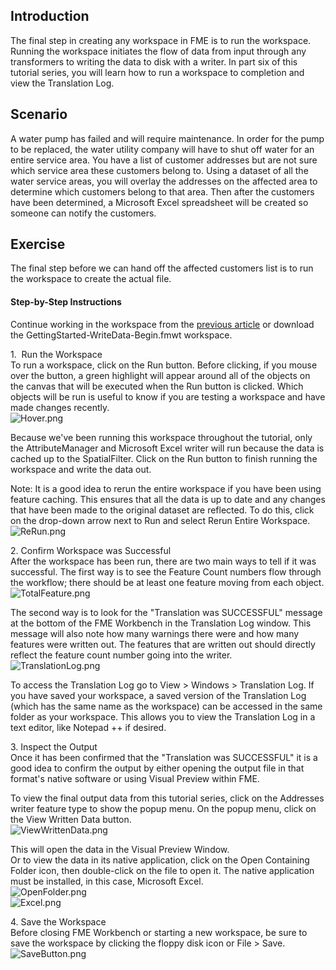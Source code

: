 Introduction
------------

The final step in creating any workspace in FME is to run the workspace. Running the workspace initiates the flow of data from input through any transformers to writing the data to disk with a writer. In part six of this tutorial series, you will learn how to run a workspace to completion and view the Translation Log.

Scenario
--------

A water pump has failed and will require maintenance. In order for the pump to be replaced, the water utility company will have to shut off water for an entire service area. You have a list of customer addresses but are not sure which service area these customers belong to. Using a dataset of all the water service areas, you will overlay the addresses on the affected area to determine which customers belong to that area. Then after the customers have been determined, a Microsoft Excel spreadsheet will be created so someone can notify the customers.

Exercise
--------

The final step before we can hand off the affected customers list is to run the workspace to create the actual file.

#### Step-by-Step Instructions

Continue working in the workspace from the [previous article](https://community.safe.com/s/article/getting-started-with-fme-desktop-add-a-writer) or download the GettingStarted-WriteData-Begin.fmwt workspace.

1\.  Run the Workspace\
To run a workspace, click on the Run button. Before clicking, if you mouse over the button, a green highlight will appear around all of the objects on the canvas that will be executed when the Run button is clicked. Which objects will be run is useful to know if you are testing a workspace and have made changes recently.\
![Hover.png](https://community.safe.com/servlet/rtaImage?eid=ka14Q000000lK7r&feoid=00N30000006n8wU&refid=0EM4Q0000028bZw)

Because we've been running this workspace throughout the tutorial, only the AttributeManager and Microsoft Excel writer will run because the data is cached up to the SpatialFilter. Click on the Run button to finish running the workspace and write the data out.

Note: It is a good idea to rerun the entire workspace if you have been using feature caching. This ensures that all the data is up to date and any changes that have been made to the original dataset are reflected. To do this, click on the drop-down arrow next to Run and select Rerun Entire Workspace.\
![ReRun.png](https://community.safe.com/servlet/rtaImage?eid=ka14Q000000lK7r&feoid=00N30000006n8wU&refid=0EM4Q0000028bZx)

2\. Confirm Workspace was Successful\
After the workspace has been run, there are two main ways to tell if it was successful. The first way is to see the Feature Count numbers flow through the workflow; there should be at least one feature moving from each object.\
![TotalFeature.png](https://community.safe.com/servlet/rtaImage?eid=ka14Q000000lK7r&feoid=00N30000006n8wU&refid=0EM4Q0000028ba6)

The second way is to look for the "Translation was SUCCESSFUL" message at the bottom of the FME Workbench in the Translation Log window. This message will also note how many warnings there were and how many features were written out. The features that are written out should directly reflect the feature count number going into the writer.\
![TranslationLog.png](https://community.safe.com/servlet/rtaImage?eid=ka14Q000000lK7r&feoid=00N30000006n8wU&refid=0EM4Q0000028baG)

To access the Translation Log go to View > Windows > Translation Log. If you have saved your workspace, a saved version of the Translation Log (which has the same name as the workspace) can be accessed in the same folder as your workspace. This allows you to view the Translation Log in a text editor, like Notepad ++ if desired.

3\. Inspect the Output\
Once it has been confirmed that the "Translation was SUCCESSFUL" it is a good idea to confirm the output by either opening the output file in that format's native software or using Visual Preview within FME.

To view the final output data from this tutorial series, click on the Addresses writer feature type to show the popup menu. On the popup menu, click on the View Written Data button.\
![ViewWrittenData.png](https://community.safe.com/servlet/rtaImage?eid=ka14Q000000lK7r&feoid=00N30000006n8wU&refid=0EM4Q0000028baV)

This will open the data in the Visual Preview Window.\
Or to view the data in its native application, click on the Open Containing Folder icon, then double-click on the file to open it. The native application must be installed, in this case, Microsoft Excel.\
![OpenFolder.png](https://community.safe.com/servlet/rtaImage?eid=ka14Q000000lK7r&feoid=00N30000006n8wU&refid=0EM4Q0000028baa)\
![Excel.png](https://community.safe.com/servlet/rtaImage?eid=ka14Q000000lK7r&feoid=00N30000006n8wU&refid=0EM4Q0000028baf)

4\. Save the Workspace\
Before closing FME Workbench or starting a new workspace, be sure to save the workspace by clicking the floppy disk icon or File > Save.\
![SaveButton.png](https://community.safe.com/servlet/rtaImage?eid=ka14Q000000lK7r&feoid=00N30000006n8wU&refid=0EM4Q0000028bak)
